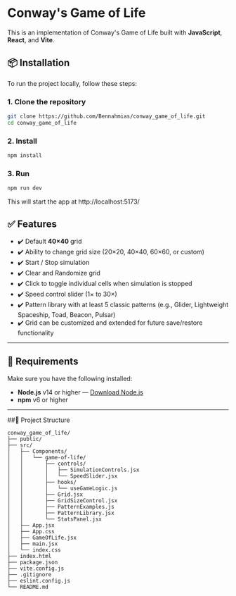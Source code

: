 # Conway's Game of Life

This is an implementation of Conway's Game of Life built with **JavaScript**, **React**, and **Vite**.

## 📦 Installation

To run the project locally, follow these steps:

### 1. Clone the repository

```bash
git clone https://github.com/Bennahmias/conway_game_of_life.git
cd conway_game_of_life
```
### 2. Install
```bash
npm install
```
### 3. Run
```bash
npm run dev
```
This will start the app at http://localhost:5173/ 

## ✅ Features

- ✔️ Default **40×40** grid
- ✔️ Ability to change grid size (20×20, 40×40, 60×60, or custom)
- ✔️ Start / Stop simulation
- ✔️ Clear and Randomize grid
- ✔️ Click to toggle individual cells when simulation is stopped
- ✔️ Speed control slider (1× to 30×)
- ✔️ Pattern library with at least 5 classic patterns (e.g., Glider, Lightweight Spaceship, Toad, Beacon, Pulsar)
- ✔️ Grid can be customized and extended for future save/restore functionality
 ---
## 🧰 Requirements

Make sure you have the following installed:

- **Node.js** v14 or higher — [Download Node.js](https://nodejs.org/)
- **npm** v6 or higher

---

##📁 Project Structure
```
conway_game_of_life/
├── public/                      
├── src/
│   ├── Components/
│   │   └── game-of-life/
│   │       ├── controls/
│   │       │   ├── SimulationControls.jsx
│   │       │   └── SpeedSlider.jsx
│   │       ├── hooks/
│   │       │   └── useGameLogic.js
│   │       ├── Grid.jsx
│   │       ├── GridSizeControl.jsx
│   │       ├── PatternExamples.js
│   │       ├── PatternLibrary.jsx
│   │       └── StatsPanel.jsx
│   ├── App.jsx
│   ├── App.css
│   ├── GameOfLife.jsx
│   ├── main.jsx
│   └── index.css
├── index.html
├── package.json
├── vite.config.js
├── .gitignore
├── eslint.config.js
└── README.md
```


